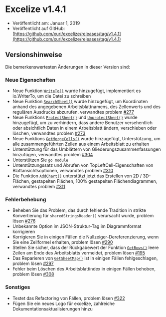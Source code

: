 # Excelize v1.4.1

* Veröffentlicht am: Januar 1, 2019
* Veröffentlicht auf GitHub: [https://github.com/xuri/excelize/releases/tag/v1.4.1](https://github.com/xuri/excelize/releases/tag/v1.4.1)

## Versionshinweise

Die bemerkenswertesten Änderungen in dieser Version sind:

### Neue Eigenschaften

* Neue Funktion [`WriteTo()`](https://pkg.go.dev/github.com/360EntSecGroup-Skylar/excelize@v1.4.1#File.WriteTo) wurde hinzugefügt, implementiert es io.WriterTo, um die Datei zu schreiben
* Neue Funktion [`SearchSheet()`](https://pkg.go.dev/github.com/360EntSecGroup-Skylar/excelize@v1.4.1#File.SearchSheet) wurde hinzugefügt, um Koordinaten anhand des angegebenen Arbeitsblattnamens, des Zellenwerts und des regulären Ausdrucks abzurufen. verwandtes problem [#277](https://github.com/xuri/excelize/issues/277)
* Neue Funktions [`ProtectSheet()`](https://pkg.go.dev/github.com/360EntSecGroup-Skylar/excelize@v1.4.1#File.ProtectSheet) und [`UnprotectSheet()`](https://pkg.go.dev/github.com/360EntSecGroup-Skylar/excelize@v1.4.1#File.UnprotectSheet) wurde hinzugefügt, um zu verhindern, dass andere Benutzer versehentlich oder absichtlich Daten in einem Arbeitsblatt ändern, verschieben oder löschen, verwandtes problem [#273](https://github.com/xuri/excelize/issues/273)
* Neue Funktions [`GetMergeCells()`](https://pkg.go.dev/github.com/360EntSecGroup-Skylar/excelize@v1.4.1#File.GetMergeCells) wurde hinzugefügt, Unterstützung, um alle zusammengeführten Zellen aus einem Arbeitsblatt zu erhalten
* Unterstützung für das Umblättern von Gliederungszusammenfassungen hinzufügen, verwandtes problem [#304](https://github.com/xuri/excelize/issues/304)
* Unterstützen Sie `go module`
* Unterstützungssatz und Abrufen von TopLeftCell-Eigenschaften von Blattansichtsoptionen, verwandtes problem [#310](https://github.com/xuri/excelize/issues/310)
* Die Funktion [`AddChart()`](https://pkg.go.dev/github.com/360EntSecGroup-Skylar/excelize@v1.4.1#File.AddChart) unterstützt jetzt das Erstellen von 2D / 3D-Flächen, gestapelten Flächen, 100% gestapelten Flächendiagrammen, verwandtes problem [#311](https://github.com/xuri/excelize/issues/311)

### Fehlerbehebung

* Beheben Sie das Problem, das durch fehlende Tradition in strikte Konvertierung für `sharedStringsReader()` verursacht wurde, problem lösen [#276](https://github.com/xuri/excelize/issues/276)
* Unbekannte Option im JSON-Struktur-Tag im Diagrammformat korrigieren
* Korrigieren Sie in einigen Fällen die Nullzeiger-Dereferenzierung, wenn Sie eine Zellformel erhalten, problem lösen [#290](https://github.com/xuri/excelize/issues/290)
* Stellen Sie sicher, dass der Rückgabewert der Funktion [`GetRows()`](https://pkg.go.dev/github.com/360EntSecGroup-Skylar/excelize@v1.4.1#File.GetRows) leere Zeilen am Ende des Arbeitsblatts vermeidet, problem lösen [#195](https://github.com/xuri/excelize/issues/195)
* Das Reparieren von [`GetSheetMap()`](https://pkg.go.dev/github.com/360EntSecGroup-Skylar/excelize@v1.4.1#File.GetSheetMap) ist in einigen Fällen fehlgeschlagen, problem lösen [#297](https://github.com/xuri/excelize/issues/297)
* Fehler beim Löschen des Arbeitsblattindex in einigen Fällen behoben, problem lösen [#308](https://github.com/xuri/excelize/issues/308)

### Sonstiges

* Testet das Refactoring von Fällen, problem lösen [#322](https://github.com/xuri/excelize/issues/322)
* Fügen Sie ein neues Logo für excelize, zahlreiche Dokumentationsaktualisierungen hinzu
